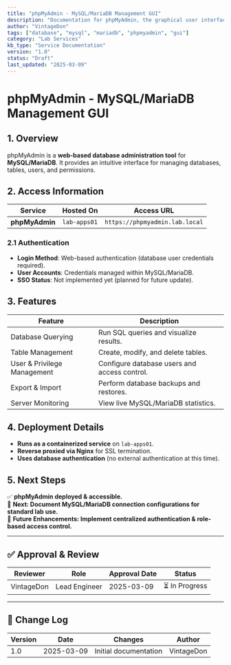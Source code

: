 ```yaml
---
title: "phpMyAdmin - MySQL/MariaDB Management GUI"
description: "Documentation for phpMyAdmin, the graphical user interface for managing MySQL/MariaDB databases."
author: "VintageDon"
tags: ["database", "mysql", "mariadb", "phpmyadmin", "gui"]
category: "Lab Services"
kb_type: "Service Documentation"
version: "1.0"
status: "Draft"
last_updated: "2025-03-09"
---
```


# **phpMyAdmin - MySQL/MariaDB Management GUI**

## **1. Overview**

phpMyAdmin is a **web-based database administration tool** for **MySQL/MariaDB**. It provides an intuitive interface for managing databases, tables, users, and permissions.

## **2. Access Information**

| **Service**      | **Hosted On**    | **Access URL**                     |
|-----------------|-----------------|-------------------------------------|
| **phpMyAdmin**  | `lab-apps01`     | `https://phpmyadmin.lab.local`     |

### **2.1 Authentication**

- **Login Method**: Web-based authentication (database user credentials required).
- **User Accounts**: Credentials managed within MySQL/MariaDB.
- **SSO Status**: Not implemented yet (planned for future update).

## **3. Features**

| **Feature**              | **Description**                                      |
|--------------------------|--------------------------------------------------|
| Database Querying        | Run SQL queries and visualize results.            |
| Table Management        | Create, modify, and delete tables.                 |
| User & Privilege Management | Configure database users and access control.    |
| Export & Import         | Perform database backups and restores.             |
| Server Monitoring       | View live MySQL/MariaDB statistics.                 |

## **4. Deployment Details**

- **Runs as a containerized service** on `lab-apps01`.
- **Reverse proxied via Nginx** for SSL termination.
- **Uses database authentication** (no external authentication at this time).

## **5. Next Steps**

✅ **phpMyAdmin deployed & accessible.**  
📌 **Next: Document MySQL/MariaDB connection configurations for standard lab use.**  
📌 **Future Enhancements: Implement centralized authentication & role-based access control.**  

---

## **✅ Approval & Review**

| **Reviewer** | **Role** | **Approval Date** | **Status** |
|-------------|---------|------------------|------------|
| VintageDon | Lead Engineer | 2025-03-09 | ⏳ In Progress |

---

## **📜 Change Log**

| **Version** | **Date** | **Changes** | **Author** |
|------------|---------|-------------|------------|
| 1.0 | 2025-03-09 | Initial documentation | VintageDon |
